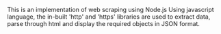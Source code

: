 This is an implementation of web scraping using Node.js
Using javascript language, the in-built 'http' and 'https' libraries are used to extract data, parse through html and display the required objects in JSON format.
